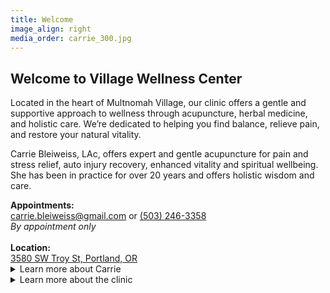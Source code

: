 ```yaml
---
title: Welcome
image_align: right
media_order: carrie_300.jpg
---
```


## Welcome to Village Wellness Center

Located in the heart of Multnomah Village, our clinic offers a gentle and supportive approach to wellness through acupuncture, herbal medicine, and holistic care. We’re dedicated to helping you find balance, relieve pain, and restore your natural vitality.

Carrie Bleiweiss, LAc, offers expert and gentle acupuncture for pain and stress relief, auto injury recovery, enhanced vitality and spiritual wellbeing. She has been in practice for over 20 years and offers holistic wisdom and care.

<div class="text-center">
    <strong>Appointments:</strong><br>
    <a href="maito:carrie.bleiweiss@gmail.com">carrie.bleiweiss@gmail.com</a> or <a href="tel:+1-503-246-3358">(503) 246-3358</a><br><em>By appointment only</em><br><br>
    <strong>Location:</strong><br>
	<a href="https://maps.app.goo.gl/Jny63scVgiXRZpFaA">3580 SW Troy St, Portland, OR</a>
</div>

<div class="accordion">
<details>
  <summary>Learn more about Carrie</summary>
  <div>
      	<p>Lorem ipsum dolor sit amet, consectetur adipiscing elit. Vestibulum cursus porta dolor, vitae accumsan elit fermentum ut. Fusce mattis, massa faucibus suscipit consectetur, purus libero congue augue, vel sollicitudin ex quam at sapien. Mauris sit amet enim id tellus ultrices tristique eget eu mauris. Sed hendrerit scelerisque lorem, ac semper ex euismod ac. Morbi nec interdum purus, ut dapibus risus. Mauris vehicula justo ligula, feugiat vehicula lacus molestie non. In commodo faucibus blandit. Donec ac purus venenatis, consequat felis at, hendrerit nisi. Aliquam tincidunt, ante eget vestibulum lobortis, justo turpis ultricies odio, tristique pretium diam velit et turpis.</p>
      <p>Donec sit amet iaculis est, ut venenatis sem. Nullam euismod sollicitudin mollis. Fusce malesuada auctor tincidunt. Pellentesque facilisis diam ut dui fringilla cursus. Cras sit amet dolor eget diam pharetra dignissim. Suspendisse eget ligula quis eros varius vulputate. Nam hendrerit vehicula risus, sed molestie purus convallis condimentum.</p>
      <p>Pellentesque eget convallis velit, nec condimentum elit. Class aptent taciti sociosqu ad litora torquent per conubia nostra, per inceptos himenaeos. Phasellus facilisis justo purus, non convallis sem iaculis sit amet. Vivamus dignissim ante vel nisi sollicitudin, dapibus volutpat nisi ultricies. Nam ut turpis non lectus varius fringilla vitae at metus. Donec ut ultrices enim. Sed eu sagittis magna. Maecenas eu libero scelerisque, consequat arcu vel, varius massa. Sed auctor faucibus mollis. Curabitur vitae felis et leo aliquet semper id eget neque.</p>
 </div>
</details>

<details>
  <summary>Learn more about the clinic</summary>
  <div>
      	<p>Lorem ipsum dolor sit amet, consectetur adipiscing elit. Vestibulum cursus porta dolor, vitae accumsan elit fermentum ut. Fusce mattis, massa faucibus suscipit consectetur, purus libero congue augue, vel sollicitudin ex quam at sapien. Mauris sit amet enim id tellus ultrices tristique eget eu mauris. Sed hendrerit scelerisque lorem, ac semper ex euismod ac. Morbi nec interdum purus, ut dapibus risus. Mauris vehicula justo ligula, feugiat vehicula lacus molestie non. In commodo faucibus blandit. Donec ac purus venenatis, consequat felis at, hendrerit nisi. Aliquam tincidunt, ante eget vestibulum lobortis, justo turpis ultricies odio, tristique pretium diam velit et turpis.</p>
      <p>Donec sit amet iaculis est, ut venenatis sem. Nullam euismod sollicitudin mollis. Fusce malesuada auctor tincidunt. Pellentesque facilisis diam ut dui fringilla cursus. Cras sit amet dolor eget diam pharetra dignissim. Suspendisse eget ligula quis eros varius vulputate. Nam hendrerit vehicula risus, sed molestie purus convallis condimentum.</p>
 </div>
</details>
</div>


